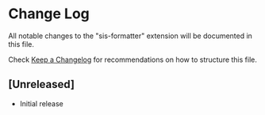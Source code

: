 # Change Log

All notable changes to the "sis-formatter" extension will be documented in this file.

Check [Keep a Changelog](http://keepachangelog.com/) for recommendations on how to structure this file.

## [Unreleased]

- Initial release
